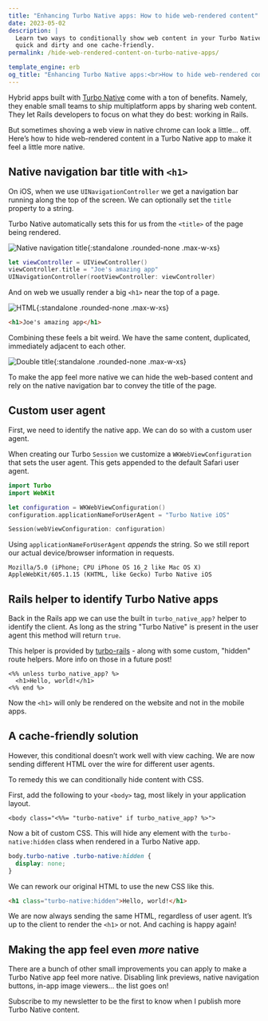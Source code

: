 ```yaml
---
title: "Enhancing Turbo Native apps: How to hide web-rendered content"
date: 2023-05-02
description: |
  Learn two ways to conditionally show web content in your Turbo Native app. One
  quick and dirty and one cache-friendly.
permalink: /hide-web-rendered-content-on-turbo-native-apps/

template_engine: erb
og_title: "Enhancing Turbo Native apps:<br>How to hide web-rendered content"
---
```


Hybrid apps built with [Turbo Native](<%= url_for "_posts/2021-05-14-turbo-ios.md" %>) come with a ton of benefits. Namely, they enable small teams to ship multiplatform apps by sharing web content. They let Rails developers to focus on what they do best: working in Rails.

But sometimes shoving a web view in native chrome can look a little… off. Here’s how to hide web-rendered content in a Turbo Native app to make it feel a little more native.

## Native navigation bar title with `<h1>`

On iOS, when we use `UINavigationController` we get a navigation bar running along the top of the screen. We can optionally set the `title` property to a string.

Turbo Native automatically sets this for us from the `<title>` of the page being rendered.

![Native navigation title](/images/hide-web-rendered-content-on-turbo-native-apps/native-title.png){:standalone .rounded-none .max-w-xs}

```swift
let viewController = UIViewController()
viewController.title = "Joe's amazing app"
UINavigationController(rootViewController: viewController)
```

And on web we usually render a big `<h1>` near the top of a page.

![HTML <h1>](/images/hide-web-rendered-content-on-turbo-native-apps/html-title.png){:standalone .rounded-none .max-w-xs}

```html
<h1>Joe's amazing app</h1>
```

Combining these feels a bit weird. We have the same content, duplicated, immediately adjacent to each other.

![Double title](/images/hide-web-rendered-content-on-turbo-native-apps/double-title.png){:standalone .rounded-none .max-w-xs}

To make the app feel more native we can hide the web-based content and rely on the native navigation bar to convey the title of the page.

## Custom user agent

First, we need to identify the native app. We can do so with a custom user agent.

When creating our Turbo `Session` we customize a `WKWebViewConfiguration` that sets the user agent. This gets appended to the default Safari user agent.

```swift
import Turbo
import WebKit

let configuration = WKWebViewConfiguration()
configuration.applicationNameForUserAgent = "Turbo Native iOS"

Session(webViewConfiguration: configuration)
```

Using `applicationNameForUserAgent` _appends_ the string. So we still report our actual device/browser information in requests.

```
Mozilla/5.0 (iPhone; CPU iPhone OS 16_2 like Mac OS X) AppleWebKit/605.1.15 (KHTML, like Gecko) Turbo Native iOS
```

## Rails helper to identify Turbo Native apps

Back in the Rails app we can use the built in `turbo_native_app?` helper to identify the client. As long as the string "Turbo Native" is present in the user agent this method will return `true`.

This helper is provided by [turbo-rails](https://github.com/hotwired/turbo-rails/blob/main/app/controllers/turbo/native/navigation.rb#L8-L10) - along with some custom, "hidden" route helpers. More info on those in a future post!

```erb
<%% unless turbo_native_app? %>
  <h1>Hello, world!</h1>
<%% end %>
```

Now the `<h1>` will only be rendered on the website and not in the mobile apps.

## A cache-friendly solution

However, this conditional doesn’t work well with view caching. We are now sending different HTML over the wire for different user agents.

To remedy this we can conditionally hide content with CSS.

First, add the following to your `<body>` tag, most likely in your application layout.

```erb
<body class="<%%= "turbo-native" if turbo_native_app? %>">
```

Now a bit of custom CSS. This will hide any element with the `turbo-native:hidden` class when rendered in a Turbo Native app.

```css
body.turbo-native .turbo-native:hidden {
  display: none;
}
```

We can rework our original HTML to use the new CSS like this.

```html
<h1 class="turbo-native:hidden">Hello, world!</h1>
```

We are now always sending the same HTML, regardless of user agent. It’s up to the client to render the `<h1>` or not. And caching is happy again!

## Making the app feel even _more_ native

There are a bunch of other small improvements you can apply to make a Turbo Native app feel more native. Disabling link previews, native navigation buttons, in-app image viewers… the list goes on!

Subscribe to my newsletter to be the first to know when I publish more Turbo Native content.
